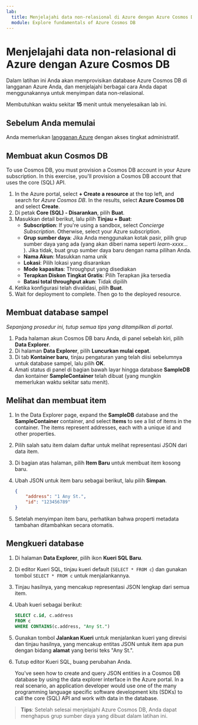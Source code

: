 ```yaml
---
lab:
  title: Menjelajahi data non-relasional di Azure dengan Azure Cosmos DB
  module: Explore fundamentals of Azure Cosmos DB
---
```

# <a name="explore-non-relational-data-in-azure-with-azure-cosmos-db"></a>Menjelajahi data non-relasional di Azure dengan Azure Cosmos DB

Dalam latihan ini Anda akan memprovisikan database Azure Cosmos DB di langganan Azure Anda, dan menjelajahi berbagai cara Anda dapat menggunakannya untuk menyimpan data non-relasional.

Membutuhkan waktu sekitar **15** menit untuk menyelesaikan lab ini.

## <a name="before-you-start"></a>Sebelum Anda memulai

Anda memerlukan [langganan Azure](https://azure.microsoft.com/free) dengan akses tingkat administratif.

## <a name="create-a-cosmos-db-account"></a>Membuat akun Cosmos DB

To use Cosmos DB, you must provision a Cosmos DB account in your Azure subscription. In this exercise, you'll provision a Cosmos DB account that uses the core (SQL) API.

1. In the Azure portal, select <bpt id="p1">**</bpt>+ Create a resource<ept id="p1">**</ept> at the top left, and search for <bpt id="p2">*</bpt>Azure Cosmos DB<ept id="p2">*</ept>.  In the results, select <bpt id="p1">**</bpt>Azure Cosmos DB<ept id="p1">**</ept> and select  <bpt id="p2">**</bpt>Create<ept id="p2">**</ept>.
1. Di petak **Core (SQL) - Disarankan**, pilih **Buat**.
1. Masukkan detail berikut, lalu pilih **Tinjau + Buat**:
    - <bpt id="p1">**</bpt>Subscription<ept id="p1">**</ept>: If you're using a sandbox, select <bpt id="p2">*</bpt>Concierge Subscription<ept id="p2">*</ept>. Otherwise, select your Azure subscription.
    - **Grup sumber daya**: Jika Anda menggunakan kotak pasir, pilih grup sumber daya yang ada (yang akan diberi nama seperti *learn-xxxx...* ). Jika tidak, buat grup sumber daya baru dengan nama pilihan Anda.
    - **Nama Akun**: Masukkan nama unik
    - **Lokasi**: Pilih lokasi yang disarankan
    - **Mode kapasitas**: Throughput yang disediakan
    - **Terapkan Diskon Tingkat Gratis**: Pilih Terapkan jika tersedia
    - **Batasi total throughput akun**: Tidak dipilih
1. Ketika konfigurasi telah divalidasi, pilih **Buat**.
1. Wait for deployment to complete. Then go to the deployed resource.

## <a name="create-a-sample-database"></a>Membuat database sampel

*Sepanjang prosedur ini, tutup semua tips yang ditampilkan di portal*.

1. Pada halaman akun Cosmos DB baru Anda, di panel sebelah kiri, pilih **Data Explorer**.
1. Di halaman **Data Explorer**, pilih **Luncurkan mulai cepat**.
1. Di tab **Kontainer baru**, tinjau pengaturan yang telah diisi sebelumnya untuk database sampel, lalu pilih **OK**.
1. Amati status di panel di bagian bawah layar hingga database **SampleDB** dan kontainer **SampleContainer** telah dibuat (yang mungkin memerlukan waktu sekitar satu menit).

## <a name="view-and-create-items"></a>Melihat dan membuat item

1. In the Data Explorer page, expand the <bpt id="p1">**</bpt>SampleDB<ept id="p1">**</ept> database and the <bpt id="p2">**</bpt>SampleContainer<ept id="p2">**</ept> container, and select <bpt id="p3">**</bpt>Items<ept id="p3">**</ept> to see a list of items in the container. The items represent addresses, each with a unique id and other properties.
1. Pilih salah satu item dalam daftar untuk melihat representasi JSON dari data item.
1. Di bagian atas halaman, pilih **Item Baru** untuk membuat item kosong baru.
1. Ubah JSON untuk item baru sebagai berikut, lalu pilih **Simpan**.

    ```json
    {
        "address": "1 Any St.",
        "id": "123456789"
    }
    ```

1. Setelah menyimpan item baru, perhatikan bahwa properti metadata tambahan ditambahkan secara otomatis.

## <a name="query-the-database"></a>Mengkueri database

1. Di halaman **Data Explorer**, pilih ikon **Kueri SQL Baru**.
1. Di editor Kueri SQL, tinjau kueri default (`SELECT * FROM c`) dan gunakan tombol `SELECT * FROM c` untuk menjalankannya.
1. Tinjau hasilnya, yang mencakup representasi JSON lengkap dari semua item.
1. Ubah kueri sebagai berikut:

    ```sql
    SELECT c.id, c.address
    FROM c
    WHERE CONTAINS(c.address, "Any St.")
    ```

1. Gunakan tombol **Jalankan Kueri** untuk menjalankan kueri yang direvisi dan tinjau hasilnya, yang mencakup entitas JSON untuk item apa pun dengan bidang **alamat** yang berisi teks "Any St.".
1. Tutup editor Kueri SQL, buang perubahan Anda.

    You've seen how to create and query JSON entities in a Cosmos DB database by using the data explorer interface in the Azure portal. In a real scenario, an application developer would use one of the many programming language specific software development kits (SDKs) to call the core (SQL) API and work with data in the database.

> **Tips**: Setelah selesai menjelajahi Azure Cosmos DB, Anda dapat menghapus grup sumber daya yang dibuat dalam latihan ini.
